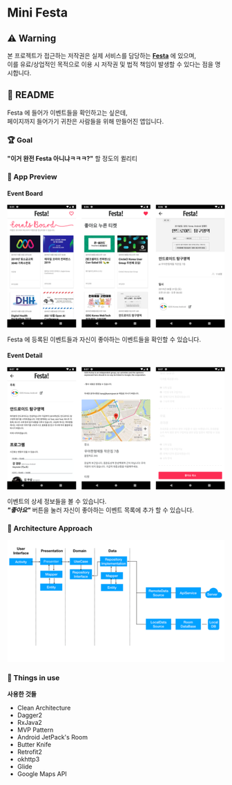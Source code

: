 # Mini Festa

## ⚠ Warning

본 프로젝트가 접근하는 저작권은 실제 서비스를 담당하는 [**Festa**](https://festa.io) 에 있으며,  
이를 유료/상업적인 목적으로 이용 시 저작권 및 법적 책임이 발생할 수 있다는 점을 명시합니다.

## 📄 README

Festa 에 들어가 이벤트들을 확인하고는 싶은데,  
페이지까지 들어가기 귀찬은 사람들을 위해 만들어진 앱입니다.

### 🏆 Goal

**"이거 완전 Festa 아니냐ㅋㅋㅋ?"** 할 정도의 퀼리티  

### 📱 App Preview

#### Event Board

![screenshot](img/screenshot1.png)

Festa 에 등록된 이벤트들과 자신이 좋아하는 이벤트들을 확인할 수 있습니다.  

#### Event Detail

![screenshot](img/screenshot2.png)

이벤트의 상세 정보들을 볼 수 있습니다.  
***"좋아요"*** 버튼을 눌러 자신이 좋아하는 이벤트 목록에 추가 할 수 있습니다.

### 🎯 Architecture Approach

![approach](img/approach.png)

### 🚀 Things in use

**사용한 것들**

* Clean Architecture
* Dagger2
* RxJava2
* MVP Pattern
* Android JetPack's Room
* Butter Knife
* Retrofit2
* okhttp3
* Glide
* Google Maps API